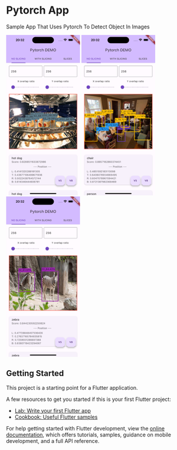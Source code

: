 # Pytorch App

Sample App That Uses Pytorch To Detect Object In Images

<div>
  <img src="assets/samples/detections/hotdogs.png" width="200px" />
  <img src="assets/samples/detections/people.png" width="200px" />
  <img src="assets/samples/detections/zebra.png" width="200px" />
</div>

## Getting Started

This project is a starting point for a Flutter application.

A few resources to get you started if this is your first Flutter project:

- [Lab: Write your first Flutter app](https://docs.flutter.dev/get-started/codelab)
- [Cookbook: Useful Flutter samples](https://docs.flutter.dev/cookbook)

For help getting started with Flutter development, view the
[online documentation](https://docs.flutter.dev/), which offers tutorials,
samples, guidance on mobile development, and a full API reference.
